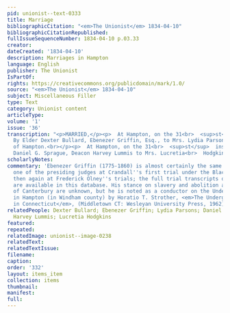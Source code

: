 ```yaml
---
pid: unionist--text-0333
title: Marriage
bibliographicCitation: "<em>The Unionist</em> 1834-04-10"
bibliographicCitationRepublished: 
fullIssueSequenceNumber: 1834-04-10 p.03.33
creator: 
dateCreated: '1834-04-10'
description: Marriages in Hampton
language: English
publisher: The Unionist
IsPartOf: 
rights: https://creativecommons.org/publicdomain/mark/1.0/
source: "<em>The Unionist</em> 1834-04-10"
subject: Miscellaneous Filler
type: Text
category: Unionist content
articleType: 
volume: '1'
issue: '36'
transcription: "<p>MARRIED,</p><p>  At Hampton, on the 31<br>  <sup>st</sup>  ult.
  By Elder Dexter Bullard, Ebenezer Griffin, Esq., to Mrs. Lydia Parsons,<br>  all
  of Hampton.<br></p><p>  At Hampton, on the 31<br>  <sup>st</sup>  inst. by the Rev.
  Daniel G. Sprague, Deacon Harvey Lummis to Mrs. Lucretia<br>  Hodgkins, all of Hampton.<br></p>"
scholarlyNotes: 
commentary: 'Ebenezer Griffin (1775-1860) is almost certainly the same man who was
  one of the presiding judges at Crandall''s first trial under the Black Law, and
  then again at Frederick Olney''s trials; the full trial transcripts of both trials
  are available in this database. His stance on slavery and abolition at the time
  of Canterbury are unknown, but he is noted as a conductor on the Underground Railroad,
  in Hampton (in Windham county) by Horatio T. Strother, <em>The Underground Railroad
  in Connecticut</em>, (Middletown CT: Wesleyan University Press, 1962), p. 211.'
relatedPeople: Dexter Bullard; Ebenezer Griffin; Lydia Parsons; Daniel G. Sprague;
  Harvey Lummis; Lucretia Hodgkins
featured: 
repeated: 
relatedImage: unionist--image-0238
relatedText: 
relatedTextIssue: 
filename: 
caption: 
order: '332'
layout: items_item
collection: items
thumbnail: 
manifest: 
full: 
---
```

